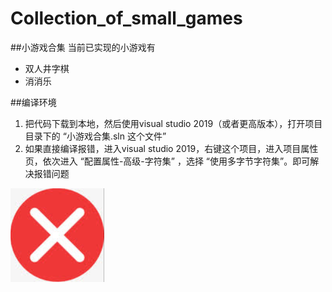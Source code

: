 # Collection_of_small_games
##小游戏合集
当前已实现的小游戏有
- 双人井字棋
- 消消乐

##编译环境
1. 把代码下载到本地，然后使用visual studio 2019（或者更高版本），打开项目目录下的 “小游戏合集.sln 这个文件”
2. 如果直接编译报错，进入visual studio 2019，右键这个项目，进入项目属性页，依次进入 “配置属性-高级-字符集” ，选择 “使用多字节字符集”。即可解决报错问题

![pic](./小游戏合集/fork_style_1.png)